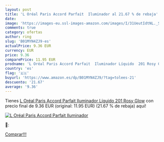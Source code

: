 ```yaml
---
layout: post
title: 'L Oréal Paris Accord Parfait  Iluminador al 21.67 % de rebaja'
date: 
image: 'https://images-eu.ssl-images-amazon.com/images/I/31UeutIdtNL._SL200_.jpg'
comments: true
category: ofertas
author: ring
slug: 'B01MYN4ZJ9-es'
actualPrice: 9.36 EUR
currency: EUR
price: 9.36
comparePrice: 11.95 EUR
prodname: 'L Oréal Paris Accord Parfait  Iluminador Líquido  201 Rosy Glow'
country: 'es'
flag: '🇪🇸'
buyurl: 'https://www.amazon.es/dp/B01MYN4ZJ9/?tag=tolees-21'
descuento: '21.67'
average: '9.36'
---
```


Tienes [L Oréal Paris Accord Parfait  Iluminador Líquido  201 Rosy Glow](https://www.amazon.es/dp/B01MYN4ZJ9/?tag=tolees-21) con precio final de  9.36 EUR (original: 11.95 EUR) (21.67 %  de rebaja) aqui!

[![L Oréal Paris Accord Parfait  Iluminador](https://images-eu.ssl-images-amazon.com/images/I/31UeutIdtNL._SL200_.jpg)](https://www.amazon.es/dp/B01MYN4ZJ9/?tag=tolees-21)

🔎:


[Comprar!!!](https://www.amazon.es/dp/B01MYN4ZJ9/?tag=tolees-21)
